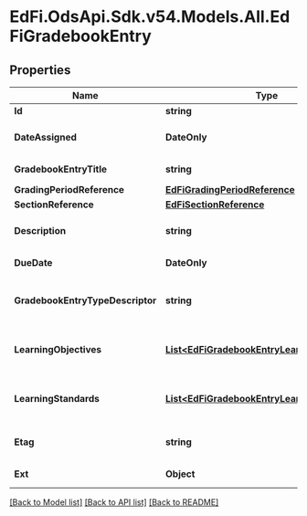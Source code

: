 # EdFi.OdsApi.Sdk.v54.Models.All.EdFiGradebookEntry

## Properties

Name | Type | Description | Notes
------------ | ------------- | ------------- | -------------
**Id** | **string** |  | [optional] 
**DateAssigned** | **DateOnly** | The date the assignment, homework, or assessment was assigned or executed. | 
**GradebookEntryTitle** | **string** | The name or title of the activity to be recorded in the GradebookEntry. | 
**GradingPeriodReference** | [**EdFiGradingPeriodReference**](EdFiGradingPeriodReference.md) |  | [optional] 
**SectionReference** | [**EdFiSectionReference**](EdFiSectionReference.md) |  | 
**Description** | **string** | A description of the assignment, homework, or classroom assessment. | [optional] 
**DueDate** | **DateOnly** | The date the assignment, homework, or assessment is due. | [optional] 
**GradebookEntryTypeDescriptor** | **string** | The type of the GradebookEntry; for example, homework, assignment, quiz, unit test, oral presentation, etc. | [optional] 
**LearningObjectives** | [**List&lt;EdFiGradebookEntryLearningObjective&gt;**](EdFiGradebookEntryLearningObjective.md) | An unordered collection of gradebookEntryLearningObjectives. LearningObjectives associated with the GradebookEntry. | [optional] 
**LearningStandards** | [**List&lt;EdFiGradebookEntryLearningStandard&gt;**](EdFiGradebookEntryLearningStandard.md) | An unordered collection of gradebookEntryLearningStandards. LearningStandard(s) associated with the GradebookEntry. | [optional] 
**Etag** | **string** | A unique system-generated value that identifies the version of the resource. | [optional] 
**Ext** | **Object** | Extensions to the GradebookEntry entity. | [optional] 

[[Back to Model list]](../README.md#documentation-for-models) [[Back to API list]](../README.md#documentation-for-api-endpoints) [[Back to README]](../README.md)

